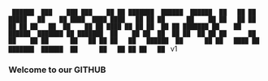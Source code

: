 `
 ██████  ███    ███ ███    ██ ██ ███████  ██████  ██████  ██   ██ ██  █████  
██    ██ ████  ████ ████   ██ ██ ██      ██    ██ ██   ██ ██   ██ ██ ██   ██ 
██    ██ ██ ████ ██ ██ ██  ██ ██ ███████ ██    ██ ██████  ███████ ██ ███████ 
██    ██ ██  ██  ██ ██  ██ ██ ██      ██ ██    ██ ██      ██   ██ ██ ██   ██ 
 ██████  ██      ██ ██   ████ ██ ███████  ██████  ██      ██   ██ ██ ██   ██ `
                                                                             v1

### Welcome to our GITHUB

<!--
**omnisophia/omnisophia** is a ✨ _special_ ✨ repository because its `README.md` (this file) appears on your GitHub profile.

Here are some ideas to get you started:

- 🔭 I’m currently working on ...
- 🌱 I’m currently learning ...
- 👯 I’m looking to collaborate on ...
- 🤔 I’m looking for help with ...
- 💬 Ask me about ...
- 📫 How to reach me: ...
- 😄 Pronouns: ...
- ⚡ Fun fact: ...
-->
